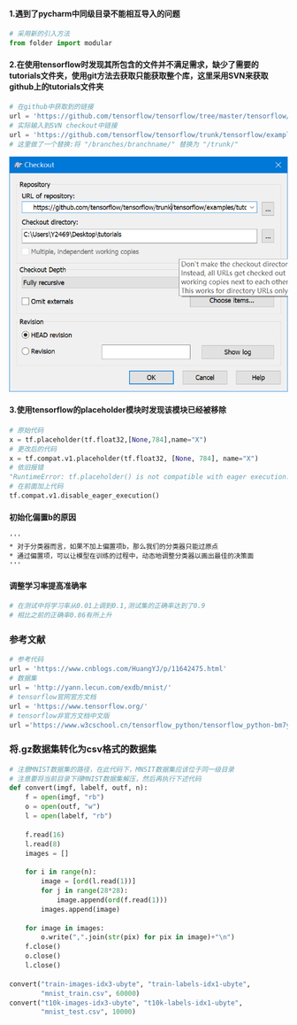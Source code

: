 #### 1.遇到了pycharm中同级目录不能相互导入的问题 
```python
# 采用新的引入方法
from folder import modular
```
#### 2.在使用tensorflow时发现其所包含的文件并不满足需求，缺少了需要的tutorials文件夹，使用git方法去获取只能获取整个库，这里采用SVN来获取github上的tutorials文件夹 
```python
# 在github中获取到的链接
url = 'https://github.com/tensorflow/tensorflow/tree/master/tensorflow/examples/tutorials'
# 实际输入到SVN checkout中链接
url = 'https://github.com/tensorflow/tensorflow/trunk/tensorflow/examples/tutorials'
# 这里做了一个替换:将 "/branches/branchname/" 替换为 "/trunk/"
```
![avatar](SVN.png) 
#### 3.使用tensorflow的placeholder模块时发现该模块已经被移除 
```python
# 原始代码
x = tf.placeholder(tf.float32,[None,784],name="X")
# 更改后的代码
x = tf.compat.v1.placeholder(tf.float32, [None, 784], name="X")
# 依旧报错
"RuntimeError: tf.placeholder() is not compatible with eager execution."
# 在前面加上代码
tf.compat.v1.disable_eager_execution()
```
#### 初始化偏置b的原因
```
'''
* 对于分类器而言，如果不加上偏置项b，那么我们的分类器只能过原点
* 通过偏置项，可以让模型在训练的过程中，动态地调整分类器以画出最佳的决策面
'''
```
#### 调整学习率提高准确率
```python
# 在测试中将学习率从0.01上调到0.1,测试集的正确率达到了0.9
# 相比之前的正确率0.86有所上升
```
### 参考文献
```python
# 参考代码
url = 'https://www.cnblogs.com/HuangYJ/p/11642475.html'
# 数据集
url = 'http://yann.lecun.com/exdb/mnist/'
# tensorflow官网官方文档
url = 'https://www.tensorflow.org/'
# tensorflow非官方文档中文版
url ='https://www.w3cschool.cn/tensorflow_python/tensorflow_python-bm7y28si.html'
``` 
### 将.gz数据集转化为csv格式的数据集
```python
# 注意MNIST数据集的路径，在此代码下，MNSIT数据集应该位于同一级目录
# 注意要将当前目录下得MNIST数据集解压，然后再执行下述代码
def convert(imgf, labelf, outf, n):
    f = open(imgf, "rb")
    o = open(outf, "w")
    l = open(labelf, "rb")

    f.read(16)
    l.read(8)
    images = []

    for i in range(n):
        image = [ord(l.read(1))]
        for j in range(28*28):
            image.append(ord(f.read(1)))
        images.append(image)

    for image in images:
        o.write(",".join(str(pix) for pix in image)+"\n")
    f.close()
    o.close()
    l.close()

convert("train-images-idx3-ubyte", "train-labels-idx1-ubyte",
        "mnist_train.csv", 60000)
convert("t10k-images-idx3-ubyte", "t10k-labels-idx1-ubyte",
        "mnist_test.csv", 10000)
```